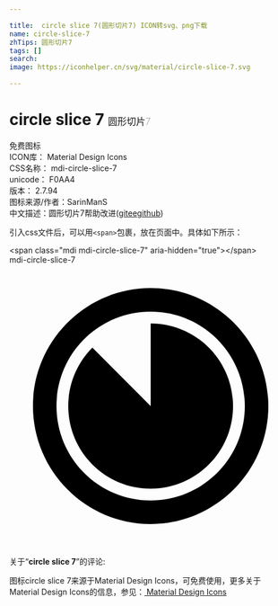 ```yaml
---

title:  circle slice 7(圆形切片7) ICON转svg、png下载
name: circle-slice-7
zhTips: 圆形切片7
tags: []
search: 
image: https://iconhelper.cn/svg/material/circle-slice-7.svg

---
```


# circle slice 7  <small style="font-size: 60%;font-weight: 100">圆形切片7</small>


<div class="detail-page">
<p>
<span><span class="badge-success badge">免费图标</span> </span>
<br/>
<span>
ICON库：
<span class="badge-secondary badge">Material Design Icons</span> 
</span>
<br/>
<span>
CSS名称：
<span class="badge-secondary badge">mdi-circle-slice-7</span> 
</span>
<br/>
<span>
unicode：
<span class="badge-secondary badge">F0AA4</span> 
<copy-btn content='F0AA4' btn-title=""></copy-btn>
<copy-btn :content='String.fromCodePoint(parseInt("F0AA4", 16))' btn-title="复制U"></copy-btn>
</span>
<br/>
<span>
版本：
<span class="badge-secondary badge">2.7.94</span> 
</span>
<br/>
<span>图标来源/作者：<span class="badge-light badge">SarinManS</span></span> 
<br/>
<span class="zh-detail">中文描述：<span class="badge-primary badge">圆形切片7</span><span class="help-link"><span>帮助改进</span>(<a href="https://gitee.com/liuwave/icon-helper/edit/master/json/material/circle-slice-7.json" target="_blank" rel="noopener noreferrer">gitee</a><a href="https://github.com/liuwave/icon-helper/edit/master/json/material/circle-slice-7.json" target="_blank" rel="noopener noreferrer">github</a></span>)</span><br/>
</p>
</div>
<div class="alert alert-dark">
  <i class="mdi mdi-circle-slice-7 mdi-48px"></i>
  <i class="mdi mdi-circle-slice-7 mdi-36px"></i>
  <i class="mdi mdi-circle-slice-7 mdi-24px"></i>
  <i class="mdi mdi-circle-slice-7 mdi-18px"></i>
</div>
<div>
  <p>引入css文件后，可以用<code>&lt;span&gt;</code>包裹，放在页面中。具体如下所示：    
  </p>
  <div class="alert alert-primary" style="font-size: 14px">
    &lt;span class="mdi mdi-circle-slice-7" aria-hidden="true"&gt;&lt;/span&gt;
    <copy-btn content='<span class="mdi mdi-circle-slice-7" aria-hidden="true"></span>'></copy-btn>
  </div>
  <div class="alert alert-secondary">
    <i class="mdi mdi-circle-slice-7"
    style="font-size: 24px"
    aria-hidden="true"></i> mdi-circle-slice-7
    <copy-btn content="mdi-circle-slice-7" btn-title="复制图标名称"></copy-btn>
  </div>
</div>
<div id="svg" class="svg-wrap">
<svg xmlns="http://www.w3.org/2000/svg" viewBox="0 0 24 24"><path d="M12 2C17.5 2 22 6.5 22 12C22 17.5 17.5 22 12 22C6.5 22 2 17.5 2 12C2 6.5 6.5 2 12 2M12 4C7.58 4 4 7.58 4 12C4 16.42 7.58 20 12 20C16.42 20 20 16.42 20 12C20 7.58 16.42 4 12 4M12 5C15.87 5 19 8.13 19 12C19 15.87 15.87 19 12 19C8.13 19 5 15.87 5 12C5 10.07 5.78 8.32 7.05 7.05L12 12V5Z" /></svg>
</div>
<detail full-name='mdi-circle-slice-7'></detail>
<div class="icon-detail__container">
<p>关于“<b>circle slice 7</b>”的评论:</p>
</div>
<Vssue title="关于“circle slice 7”的评论" />    
<div><p>图标circle slice 7来源于Material Design Icons，可免费使用，更多关于 Material Design Icons的信息，参见：<a target="_blank" href="https://iconhelper.cn/material.html"> Material Design Icons</a>
</p></div>
